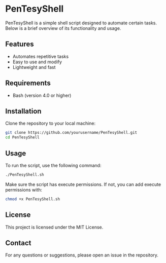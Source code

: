 # PenTesyShell

PenTesyShell is a simple shell script designed to automate certain tasks. Below is a brief overview of its functionality and usage.

## Features

- Automates repetitive tasks
- Easy to use and modify
- Lightweight and fast

## Requirements

- Bash (version 4.0 or higher)

## Installation

Clone the repository to your local machine:

```sh
git clone https://github.com/yourusername/PenTesyShell.git
cd PenTesyShell
```

## Usage

To run the script, use the following command:

```sh
./PenTesyShell.sh
```

Make sure the script has execute permissions. If not, you can add execute permissions with:

```sh
chmod +x PenTesyShell.sh
```

## License

This project is licensed under the MIT License.

## Contact

For any questions or suggestions, please open an issue in the repository.

